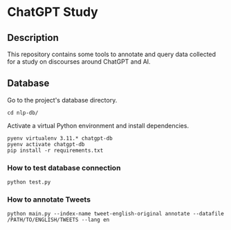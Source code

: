 # ChatGPT Study

## Description

This repository contains some tools to annotate and query data collected for a study on discourses around ChatGPT and AI.

## Database

Go to the project's database directory.

```shell
cd nlp-db/
```

Activate a virtual Python environment and install dependencies.

```shell
pyenv virtualenv 3.11.* chatgpt-db
pyenv activate chatgpt-db
pip install -r requirements.txt
```

### How to test database connection

```shell
python test.py
```

### How to annotate Tweets

```shell
python main.py --index-name tweet-english-original annotate --datafile /PATH/TO/ENGLISH/TWEETS --lang en
```
